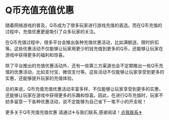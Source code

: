 # Q币充值充值优惠

随着网络游戏的普及，Q币成为了很多玩家进行游戏充值的首选。而在Q币充值的过程中，充值优惠更是吸引了众多玩家的关注。

在Q币充值过程中，很多平台会推出各种充值优惠活动，比如满额送、限时折扣等。这些优惠活动不仅能够让玩家用更少的钱充值到更多的Q币，还能够让玩家在游戏中获得更多的福利和惊喜。

除了平台推出的充值优惠活动外，还有一些第三方渠道也会不定期推出一些Q币充值的优惠活动，比如支付宝、微信支付等。这些活动不仅能够让玩家享受到更多的实惠，还能够提升玩家的充值体验。

总的来说，Q币充值充值优惠活动丰富多样，不仅能够让玩家享受到更多的实惠，还能够让玩家在游戏中获得更多的乐趣和惊喜。因此，在进行Q币充值时，玩家不妨多留意一下各种优惠活动，说不定能够为自己省下一笔不小的开支呢！

更多关于Q币充值充值优惠 请通过✈与我们联系,感谢阅读！[点我联系✈](https://en.G208.com)